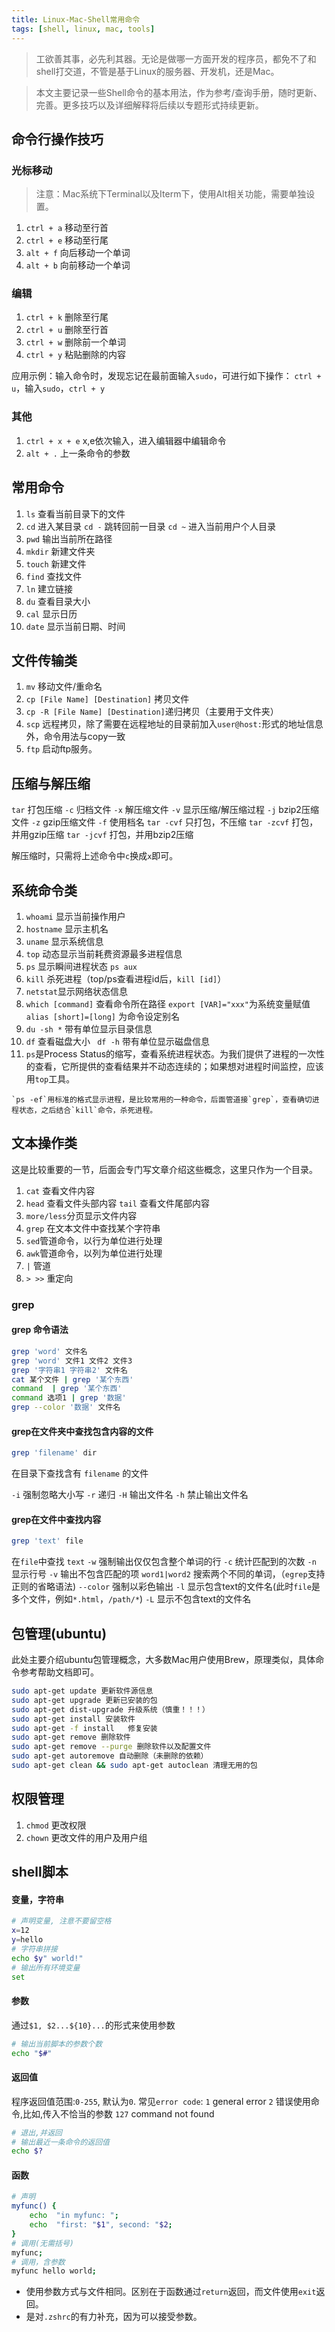```yaml
---
title: Linux-Mac-Shell常用命令
tags: [shell, linux, mac, tools]
---
```


> 工欲善其事，必先利其器。无论是做哪一方面开发的程序员，都免不了和shell打交道，不管是基于Linux的服务器、开发机，还是Mac。

> 本文主要记录一些Shell命令的基本用法，作为参考/查询手册，随时更新、完善。更多技巧以及详细解释将后续以专题形式持续更新。

## 命令行操作技巧
### 光标移动
> 注意：Mac系统下Terminal以及Iterm下，使用Alt相关功能，需要单独设置。  

1. `ctrl + a`   移动至行首
1. `ctrl + e`   移动至行尾
1. `alt + f`    向后移动一个单词
1. `alt + b`    向前移动一个单词

<!--truncate-->

### 编辑
1. `ctrl + k`   删除至行尾
1. `ctrl + u`   删除至行首
1. `ctrl + w`   删除前一个单词
1. `ctrl + y`   粘贴删除的内容  

应用示例：输入命令时，发现忘记在最前面输入`sudo`，可进行如下操作：
`ctrl + u`，输入`sudo`，`ctrl + y`

### 其他  
1. `ctrl + x + e`   x,e依次输入，进入编辑器中编辑命令
1. `alt + .`   上一条命令的参数

## 常用命令

1.  `ls` 查看当前目录下的文件
2.  `cd` 进入某目录
    `cd -` 跳转回前一目录
    `cd ~` 进入当前用户个人目录
3.  `pwd` 输出当前所在路径
4.  `mkdir` 新建文件夹
5.  `touch` 新建文件
6.  `find` 查找文件
7.  `ln` 建立链接
8.  `du` 查看目录大小
9.  `cal` 显示日历
10.  `date` 显示当前日期、时间



## 文件传输类

1.  `mv` 移动文件/重命名
  1.  `cp [File Name] [Destination]` 拷贝文件
  2.  `cp -R [File Name] [Destination]`递归拷贝（主要用于文件夹）
2.  `scp` 远程拷贝，除了需要在远程地址的目录前加入`user@host:`形式的地址信息外，命令用法与copy一致
3.  `ftp` 启动ftp服务。

## 压缩与解压缩
 `tar` 打包压缩
`-c` 归档文件
`-x` 解压缩文件
`-v` 显示压缩/解压缩过程
`-j` bzip2压缩文件
`-z` gzip压缩文件
`-f` 使用档名
`tar -cvf` 只打包，不压缩
`tar -zcvf` 打包，并用gzip压缩
`tar -jcvf` 打包，并用bzip2压缩

解压缩时，只需将上述命令中`c`换成`x`即可。

## 系统命令类

1.  `whoami` 显示当前操作用户
2.  `hostname` 显示主机名
3.  `uname` 显示系统信息
4.  `top` 动态显示当前耗费资源最多进程信息
5.  `ps` 显示瞬间进程状态 `ps aux`
6.  `kill` 杀死进程（top/ps查看进程id后，`kill [id]`）
7.  `netstat`显示网络状态信息
8.  `which [command]` 查看命令所在路径
    `export [VAR]="xxx"`为系统变量赋值
    `alias [short]=[long]` 为命令设定别名
9.  `du -sh *` 带有单位显示目录信息
10.  `df` 查看磁盘大小
    ` df -h` 带有单位显示磁盘信息
  1. `ps`是Process Status的缩写，查看系统进程状态。为我们提供了进程的一次性的查看，它所提供的查看结果并不动态连续的；如果想对进程时间监控，应该用`top`工具。

    `ps -ef`用标准的格式显示进程，是比较常用的一种命令，后面管道接`grep`，查看确切进程状态，之后结合`kill`命令，杀死进程。

## 文本操作类
这是比较重要的一节，后面会专门写文章介绍这些概念，这里只作为一个目录。
1.  `cat` 查看文件内容
2.  `head` 查看文件头部内容
    `tail` 查看文件尾部内容
3.  `more/less`分页显示文件内容
4.  `grep` 在文本文件中查找某个字符串
  1. `sed`管道命令，以行为单位进行处理
  2. `awk`管道命令，以列为单位进行处理
5.  `|` 管道
6.  `> >>` 重定向

### grep

#### grep 命令语法

```bash
grep 'word' 文件名
grep 'word' 文件1 文件2 文件3
grep '字符串1 字符串2' 文件名
cat 某个文件 | grep '某个东西'
command  | grep '某个东西'
command 选项1 | grep '数据'
grep --color '数据' 文件名
```
#### grep在文件夹中查找包含内容的文件

```bash
grep 'filename' dir
```
在目录下查找含有 `filename` 的文件

`-i` 强制忽略大小写
`-r` 递归
`-H` 输出文件名
`-h` 禁止输出文件名

#### grep在文件中查找内容

```bash
grep 'text' file
```
在`file`中查找 `text`
`-w` 强制输出仅仅包含整个单词的行
`-c` 统计匹配到的次数
`-n` 显示行号
`-v` 输出不包含匹配的项
`word1|word2` 搜索两个不同的单词，（`egrep`支持正则的省略语法)
`--color` 强制以彩色输出
`-l` 显示包含text的文件名(此时`file`是多个文件，例如`*.html`，`/path/*`)
`-L` 显示不包含text的文件名

## 包管理(ubuntu)

此处主要介绍ubuntu包管理概念，大多数Mac用户使用Brew，原理类似，具体命令参考帮助文档即可。

```bash
sudo apt-get update 更新软件源信息
sudo apt-get upgrade 更新已安装的包
sudo apt-get dist-upgrade 升级系统（慎重！！！）
sudo apt-get install 安装软件
sudo apt-get -f install   修复安装
sudo apt-get remove 删除软件
sudo apt-get remove --purge 删除软件以及配置文件
sudo apt-get autoremove 自动删除（未删除的依赖）
sudo apt-get clean && sudo apt-get autoclean 清理无用的包
```

## 权限管理
1.  `chmod` 更改权限
2.  `chown` 更改文件的用户及用户组







## shell脚本
#### 变量，字符串
```bash
# 声明变量, 注意不要留空格
x=12
y=hello
# 字符串拼接
echo $y" world!"
# 输出所有环境变量
set
```
#### 参数
通过`$1, $2...${10}...`的形式来使用参数
```bash
# 输出当前脚本的参数个数
echo "$#"
```
#### 返回值
程序返回值范围:`0-255`, 默认为`0`. 常见`error code`:
`1` general error
`2` 错误使用命令,比如,传入不恰当的参数
`127` command not found
```bash
# 退出,并返回
# 输出最近一条命令的返回值
echo $?
```
#### 函数
```bash
# 声明
myfunc() {
	echo  "in myfunc: ";
	echo  "first: "$1", second: "$2;
}
# 调用(无需括号)
myfunc;
# 调用，含参数
myfunc hello world;
```
- 使用参数方式与文件相同。区别在于函数通过`return`返回，而文件使用`exit`返回。
- 是对`.zshrc`的有力补充，因为可以接受参数。



